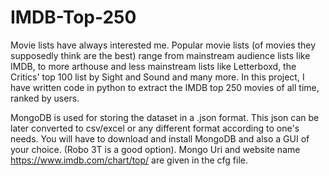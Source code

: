 # IMDB-Top-250

Movie lists have always interested me. Popular movie lists (of movies they supposedly think are the best) range from mainstream audience lists like IMDB, to more arthouse and less mainstream lists like Letterboxd, the Critics' top 100 list by Sight and Sound and many more. In this project, I have written code in python to extract the IMDB top 250 movies of all time, ranked by users. 

MongoDB is used for storing the dataset in a .json format. This json can be later converted to csv/excel or any different format according to one's needs. You will have to download and install MongoDB and also a GUI of your choice. (Robo 3T is a good option). Mongo Uri and website name https://www.imdb.com/chart/top/ are given in the cfg file.


